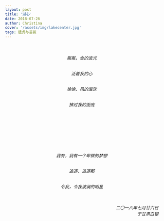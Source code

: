 ```yaml
---
layout: post
title: '湖心' 
date: 2018-07-26
author: Christina
cover: '/assets/img/lakecenter.jpg'
tags: 猛虎与蔷薇
---
```


<h6 style="text-align:center">
<br>

粼粼，金的波光<br><br>

泛着我的心<br><br>

徐徐，风的温软<br><br>

拂过我的面庞<br><br>

<br>
<br>
<br>
<br>
<br>
<br>

我有，我有一个卑微的梦想<br><br>

追逐，追逐那<br><br>

令我，令我波澜的明星<br><br>

<h6 style="text-align:right">二〇一八年七月廿六日<br>
于甘肃白银</h6>